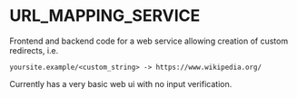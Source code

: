 # URL_MAPPING_SERVICE

Frontend and backend code for a web service allowing creation of custom redirects, i.e.

```yoursite.example/<custom_string> -> https://www.wikipedia.org/```

Currently has a very basic web ui with no input verification.

